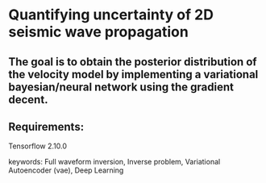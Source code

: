 # Quantifying uncertainty of 2D seismic wave propagation

## The goal is to obtain the posterior distribution of the velocity model by implementing a variational bayesian/neural network using the gradient decent.

## Requirements:
Tensorflow 2.10.0

keywords:
Full waveform inversion, Inverse problem, Variational Autoencoder (vae), Deep Learning
